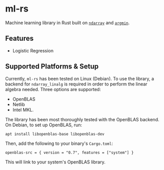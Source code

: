 # ml-rs
Machine learning library in Rust built on 
[`ndarray`](https://github.com/rust-ndarray/ndarray) and 
[`argmin`](http://argmin-rs.org/).

## Features
- Logistic Regression

## Supported Platforms & Setup
Currently, `ml-rs` has been tested on Linux (Debian). To use the library, a 
backend for `ndarray_linalg` is required in order to perform the linear algebra
needed. Three options are supported:
- OpenBLAS
- Netlib
- Intel MKL. 

The library has been most thoroughly tested with the OpenBLAS backend. On 
Debian, to set up OpenBLAS, run:
```
apt install libopenblas-base libopenblas-dev
```
Then, add the following to your binary's `Cargo.toml`:
```
openblas-src = { version = "0.7", features = ["system"] }
```
This will link to your system's OpenBLAS library.